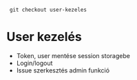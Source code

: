 ``` git checkout user-kezeles```

# User kezelés

- Token, user mentése session storagebe
- Login/logout
- Issue szerkesztés admin funkció
